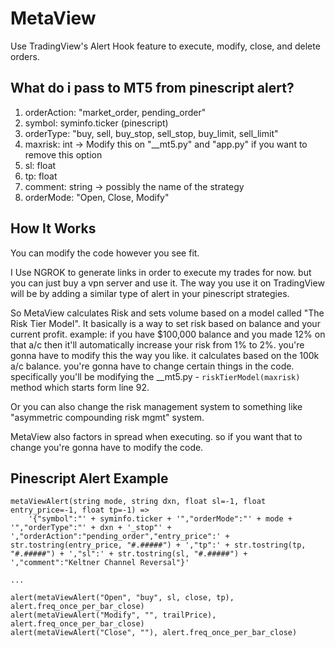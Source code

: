 # MetaView
Use TradingView's Alert Hook feature to execute, modify, close, and delete orders.

## What do i pass to MT5 from pinescript alert?
1) orderAction: "market_order, pending_order"
2) symbol: syminfo.ticker (pinescript)
3) orderType: "buy, sell, buy_stop, sell_stop, buy_limit, sell_limit"
4) maxrisk: int -> Modify this on "__mt5.py" and "app.py" if you want to remove this option
5) sl: float
6) tp: float
7) comment: string -> possibly the name of the strategy
8) orderMode: "Open, Close, Modify"

## How It Works

You can modify the code however you see fit. 

I Use NGROK to generate links in order to execute my trades for now. but you can just buy a vpn server and use it.
The way you use it on TradingView will be by adding a similar type of alert in your pinescript strategies.

So MetaView calculates Risk and sets volume based on a model called "The Risk Tier Model". It basically is a way to set risk based on balance and your current profit. example: if you have $100,000 balance and you made 12% on that a/c then it'll automatically increase your risk from 1% to 2%. you're gonna have to modify this the way you like. it calculates based on the 100k a/c balance. you're gonna have to change certain things in the code. specifically you'll be modifying the __mt5.py - ```riskTierModel(maxrisk)``` method which starts form line 92.

Or you can also change the risk management system to something like "asymmetric compounding risk mgmt" system.

MetaView also factors in spread when executing. so if you want that to change you're gonna have to modify the code.

## Pinescript Alert Example
```
metaViewAlert(string mode, string dxn, float sl=-1, float entry_price=-1, float tp=-1) =>
    '{"symbol":"' + syminfo.ticker + '","orderMode":"' + mode + '","orderType":"' + dxn + '_stop"' + ',"orderAction":"pending_order","entry_price":' + str.tostring(entry_price, "#.#####") + ',"tp":' + str.tostring(tp, "#.#####") + ',"sl":' + str.tostring(sl, "#.#####") + ',"comment":"Keltner Channel Reversal"}'

...

alert(metaViewAlert("Open", "buy", sl, close, tp), alert.freq_once_per_bar_close)
alert(metaViewAlert("Modify", "", trailPrice), alert.freq_once_per_bar_close)
alert(metaViewAlert("Close", ""), alert.freq_once_per_bar_close)
```
